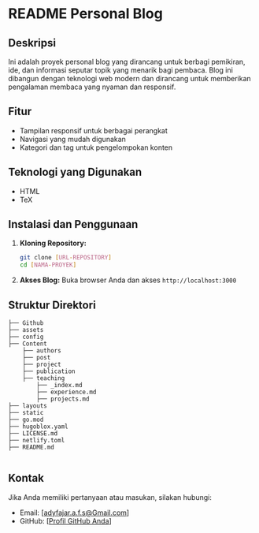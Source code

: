 # README Personal Blog

## Deskripsi
Ini adalah proyek personal blog yang dirancang untuk berbagi pemikiran, ide, dan informasi seputar topik yang menarik bagi pembaca. Blog ini dibangun dengan teknologi web modern dan dirancang untuk memberikan pengalaman membaca yang nyaman dan responsif.

## Fitur
- Tampilan responsif untuk berbagai perangkat
- Navigasi yang mudah digunakan
- Kategori dan tag untuk pengelompokan konten

## Teknologi yang Digunakan
- HTML
- TeX

## Instalasi dan Penggunaan
1. **Kloning Repository:**
   ```bash
   git clone [URL-REPOSITORY]
   cd [NAMA-PROYEK]
   ```

4. **Akses Blog:**
   Buka browser Anda dan akses `http://localhost:3000`

## Struktur Direktori
```
├── Github        
├── assets          
├── config
├── Content
    ├── authors
    ├── post
    ├── project
    ├── publication
    ├── teaching
        ├── _index.md
        ├── experience.md
        ├── projects.md
├── layouts
├── static
├── go.mod
├── hugoblox.yaml
├── LICENSE.md
├── netlify.toml
├── README.md
      
```

## Kontak
Jika Anda memiliki pertanyaan atau masukan, silakan hubungi:
- Email: [adyfajar.a.f.s@Gmail.com]
- GitHub: [[Profil GitHub Anda](https://github.com/Adyfajar)]


